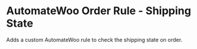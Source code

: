 # AutomateWoo Order Rule - Shipping State
Adds a custom AutomateWoo rule to check the shipping state on order.
